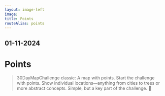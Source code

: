 ```yaml
---
layout: image-left
image:
title: Points
routeAlias: points
---
```


## 01-11-2024

# Points

> 30DayMapChallenge classic: A map with points. Start the challenge with points. Show individual locations—anything from cities to trees or more abstract concepts. Simple, but a key part of the challenge. 📍
